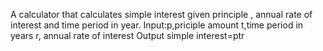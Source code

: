 A calculator that calculates simple interest given principle , annual rate of interest and time period in year. Input:p,priciple amount  t,time period in years r, annual rate of interest Output simple interest=ptr
